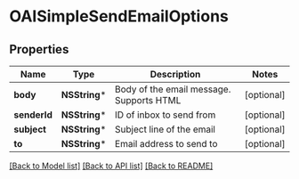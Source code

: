 # OAISimpleSendEmailOptions

## Properties
Name | Type | Description | Notes
------------ | ------------- | ------------- | -------------
**body** | **NSString*** | Body of the email message. Supports HTML | [optional] 
**senderId** | **NSString*** | ID of inbox to send from | [optional] 
**subject** | **NSString*** | Subject line of the email | [optional] 
**to** | **NSString*** | Email address to send to | [optional] 

[[Back to Model list]](../README.md#documentation-for-models) [[Back to API list]](../README.md#documentation-for-api-endpoints) [[Back to README]](../README.md)


